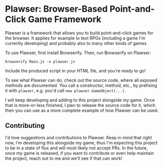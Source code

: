 # Plawser: Browser-Based Point-and-Click Game Framework

Plawser is a framework that allows you to build point-and-click games for the browser. It applies for example to text RPGs (including a game I'm currently developing) and probably also to many other kinds of games.

To use Plawser, first install Browserify. Then, run Browserify on Plawser:

`browserify Main.js -o plawser.js`

Include the produced script in your HTML file, and you're ready to go!

To see what Plawser can do, check out the source code, where all exposed methods are documented. You call a constructor, method, etc., by prefixing it with `plawser`, e.g. you'd call `new plawser.GameObject(...)`.

I will keep developing and adding to this project alongside my game. Once that is more-or-less finished, I plan to release the source code for it, which then you can use as a more complete example of how Plawser can be used.

## Contributing

I'd love suggestions and contributions to Plawser. Keep in mind that right now, I'm developing this alongside my game, thus I'm expecting this project to be in a state of flux and will most likely not accept PRs. In the future, once my game is released, if you want to contribute or even help maintain the project, reach out to me and we'll see if that can work!
